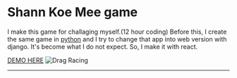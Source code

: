 # Shann Koe Mee game


I make this game for challaging myself.(12 hour coding)
Before this, I create the same game in [python](https://github.com/maung-alive/shan-koe-mee-python) and I try to change that app into web version with django. It's become what I do not expect. So, I make it with react.

[DEMO HERE](https://maung-alive.github.io/shannkoemee/)
![Drag Racing]()

----

